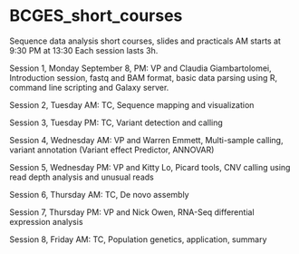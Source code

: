 BCGES_short_courses
===================

Sequence data analysis short courses, slides and practicals
AM starts at 9:30
PM at 13:30
Each session lasts 3h.

Session 1, Monday September 8, PM: VP and Claudia Giambartolomei, Introduction session, fastq and BAM format, basic data parsing using R, command line scripting and Galaxy server.

Session 2, Tuesday AM: TC, Sequence mapping and visualization

Session 3, Tuesday PM: TC, Variant detection and calling

Session 4, Wednesday AM: VP and Warren Emmett, Multi-sample calling, variant annotation (Variant effect Predictor, ANNOVAR)

Session 5, Wednesday PM: VP and Kitty Lo, Picard tools, CNV calling using read depth analysis and unusual reads

Session 6, Thursday AM: TC, De novo assembly

Session 7, Thursday PM: VP and Nick Owen, RNA-Seq differential expression analysis

Session 8, Friday AM:  TC, Population genetics, application, summary